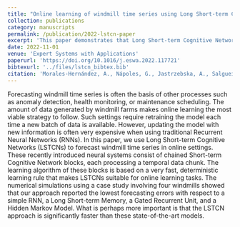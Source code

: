 ```yaml
---
title: "Online learning of windmill time series using Long Short-term Cognitive Networks"
collection: publications
category: manuscripts
permalink: /publication/2022-lstcn-paper
excerpt: 'This paper demonstrates that Long Short-term Cognitive Networks (LSTCNs) provide faster and more accurate online forecasting of windmill time series than traditional RNN-based models, making them well-suited for real-time windmill monitoring and maintenance applications.'
date: 2022-11-01
venue: 'Expert Systems with Applications'
paperurl: 'https://doi.org/10.1016/j.eswa.2022.117721'
bibtexurl: '../files/lstcn_bibtex.bib'
citation: 'Morales-Hernández, A., Nápoles, G., Jastrzebska, A., Salgueiro, Y., & Vanhoof, K. (2022). &quot;Online learning of windmill time series using Long Short-term Cognitive Networks.&quot; <i>Expert Systems with Applications</i>. 205.'
---
```


Forecasting windmill time series is often the basis of other processes such as anomaly detection, health monitoring, or maintenance scheduling. The amount of data generated by windmill farms makes online learning the most viable strategy to follow. Such settings require retraining the model each time a new batch of data is available. However, updating the model with new information is often very expensive when using traditional Recurrent Neural Networks (RNNs). In this paper, we use Long Short-term Cognitive Networks (LSTCNs) to forecast windmill time series in online settings. These recently introduced neural systems consist of chained Short-term Cognitive Network blocks, each processing a temporal data chunk. The learning algorithm of these blocks is based on a very fast, deterministic learning rule that makes LSTCNs suitable for online learning tasks. The numerical simulations using a case study involving four windmills showed that our approach reported the lowest forecasting errors with respect to a simple RNN, a Long Short-term Memory, a Gated Recurrent Unit, and a Hidden Markov Model. What is perhaps more important is that the LSTCN approach is significantly faster than these state-of-the-art models.
